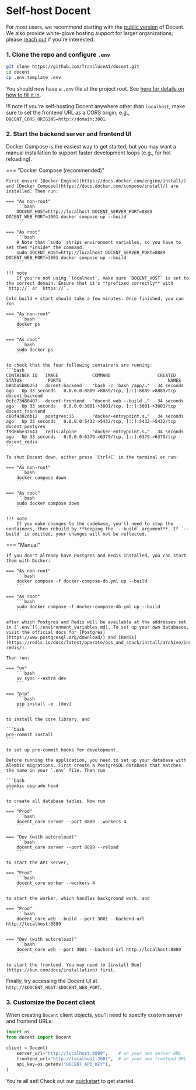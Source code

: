 # Self-host Docent

For most users, we recommend starting with the [public version](../quickstart.md) of Docent. We also provide white-glove hosting support for larger organizations; please [reach out](mailto:kevin@transluce.org?subject=Inquiry%20about%20Docent%20hosting) if you're interested.

### 1. Clone the repo and configure `.env`

```bash
git clone https://github.com/TransluceAI/docent.git
cd docent
cp .env.template .env
```

You should now have a `.env` file at the project root. See [here for details on how to fill it in](./environment_variables.md).

!!! note
    If you're self-hosting Docent anywhere other than `localhost`, make sure to set the frontend URL as a CORS origin; e.g., `DOCENT_CORS_ORIGINS=http://domain:3001`.

### 2. Start the backend server and frontend UI

Docker Compose is the easiest way to get started, but you may want a manual installation to support faster development loops (e.g., for hot reloading).

=== "Docker Compose (recommended)"

    First ensure [Docker Engine](https://docs.docker.com/engine/install/) and [Docker Compose](https://docs.docker.com/compose/install/) are installed. Then run:

    === "As non-root"
        ```bash
        DOCENT_HOST=http://localhost DOCENT_SERVER_PORT=8889 DOCENT_WEB_PORT=3001 docker compose up --build
        ```

    === "As root"
        ```bash
        # Note that `sudo` strips environment variables, so you have to set them *inside* the command.
        sudo DOCENT_HOST=http://localhost DOCENT_SERVER_PORT=8889 DOCENT_WEB_PORT=3001 docker compose up --build
        ```

    !!! note
        If you're not using `localhost`, make sure `DOCENT_HOST` is set to the correct domain. Ensure that it's **prefixed correctly** with `http://` or `https://`.

    Cold build + start should take a few minutes. Once finished, you can run

    === "As non-root"
        ```bash
        docker ps
        ```

    === "As root"
        ```bash
        sudo docker ps
        ```

    to check that the four following containers are running:
    ```bash
    CONTAINER ID   IMAGE             COMMAND                  CREATED          STATUS          PORTS                                         NAMES
    b8bba5b86251   docent-backend    "bash -c 'bash /app/…"   34 seconds ago   Up 33 seconds   0.0.0.0:8889->8889/tcp, [::]:8889->8889/tcp   docent_backend
    0cfc73d80407   docent-frontend   "docent web --build …"   34 seconds ago   Up 33 seconds   0.0.0.0:3001->3001/tcp, [::]:3001->3001/tcp   docent_frontend
    c80f4302db12   postgres:15       "docker-entrypoint.s…"   34 seconds ago   Up 33 seconds   0.0.0.0:5432->5432/tcp, [::]:5432->5432/tcp   docent_postgres
    f9d86be37643   redis:alpine      "docker-entrypoint.s…"   34 seconds ago   Up 33 seconds   0.0.0.0:6379->6379/tcp, [::]:6379->6379/tcp   docent_redis
    ```

    To shut Docent down, either press `Ctrl+C` in the terminal or run:

    === "As non-root"
        ```bash
        docker compose down
        ```

    === "As root"
        ```bash
        sudo docker compose down
        ```

    !!! note
        If you make changes to the codebase, you'll need to stop the containers, then rebuild by **keeping the `--build` argument**. If `--build` is omitted, your changes will not be reflected.

=== "Manual"

    If you don't already have Postgres and Redis installed, you can start them with Docker:

    === "As non-root"
        ```bash
        docker compose -f docker-compose-db.yml up --build
        ```

    === "As root"
        ```bash
        sudo docker compose -f docker-compose-db.yml up --build
        ```

    after which Postgres and Redis will be available at the addresses set in [`.env`](./environment_variables.md). To set up your own databases, visit the official docs for [Postgres](https://www.postgresql.org/download/) and [Redis](https://redis.io/docs/latest/operate/oss_and_stack/install/archive/install-redis/).

    Then run:

    === "uv"
        ```bash
        uv sync --extra dev
        ```

    === "pip"
        ```bash
        pip install -e .[dev]
        ```

    to install the core library, and

    ```bash
    pre-commit install
    ```

    to set up pre-commit hooks for development.

    Before running the application, you need to set up your database with Alembic migrations. First create a PostgreSQL database that matches the name in your `.env` file. Then run

    ```bash
    alembic upgrade head
    ```

    to create all database tables. Now run

    === "Prod"
        ```bash
        docent_core server --port 8889 --workers 4
        ```

    === "Dev (with autoreload)"
        ```bash
        docent_core server --port 8889 --reload
        ```

    to start the API server,

    === "Prod"
        ```bash
        docent_core worker --workers 4
        ```

    to start the worker, which handles background work, and

    === "Prod"
        ```bash
        docent_core web --build --port 3001 --backend-url http://localhost:8889
        ```

    === "Dev (with autoreload)"
        ```bash
        docent_core web --port 3001 --backend-url http://localhost:8889
        ```

    to start the frontend. You may need to [install Bun](https://bun.com/docs/installation) first.

Finally, try accessing the Docent UI at `http://$DOCENT_HOST:$DOCENT_WEB_PORT`.

### 3. Customize the Docent client

When creating `Docent` client objects, you'll need to specify custom server and frontend URLs:

```python
import os
from docent import Docent

client = Docent(
    server_url="http://localhost:8889",    # or your own server URL
    frontend_url="http://localhost:3001",  # or your own frontend URL
    api_key=os.getenv("DOCENT_API_KEY"),
)
```

You're all set! Check out our [quickstart](../quickstart.md) to get started.
